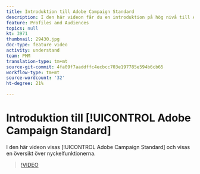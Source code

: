 ```yaml
---
title: Introduktion till Adobe Campaign Standard
description: I den här videon får du en introduktion på hög nivå till Adobe Campaign Standard.
feature: Profiles and Audiences
topics: null
kt: 3971
thumbnail: 29430.jpg
doc-type: feature video
activity: understand
team: PMM
translation-type: tm+mt
source-git-commit: 4fa09f7aaddffc4ecbcc703e197785e594b6cb65
workflow-type: tm+mt
source-wordcount: '32'
ht-degree: 21%

---
```



# Introduktion till [!UICONTROL Adobe Campaign Standard]

I den här videon visas [!UICONTROL Adobe Campaign Standard] och visas en översikt över nyckelfunktionerna.

>[!VIDEO](https://video.tv.adobe.com/v/29430?quality=12)
